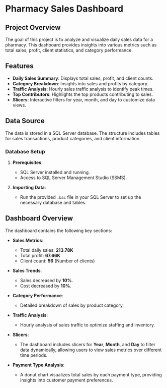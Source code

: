 # Pharmacy Sales Dashboard

## Project Overview

The goal of this project is to analyze and visualize daily sales data for a pharmacy. This dashboard provides insights into various metrics such as total sales, profit, client statistics, and category performance.

## Features

- **Daily Sales Summary**: Displays total sales, profit, and client counts.
- **Category Breakdown**: Insights into sales and profits by category.
- **Traffic Analysis**: Hourly sales traffic analysis to identify peak times.
- **Top Contributors**: Highlights the top products contributing to sales.
- **Slicers**: Interactive filters for year, month, and day to customize data views.

## Data Source

The data is stored in a SQL Server database. The structure includes tables for sales transactions, product categories, and client information.

### Database Setup

1. **Prerequisites**:
   - SQL Server installed and running.
   - Access to SQL Server Management Studio (SSMS).

2. **Importing Data**:
   - Run the provided `.bac` file in your SQL Server to set up the necessary database and tables.

## Dashboard Overview

The dashboard contains the following key sections:

- **Sales Metrics**: 
  - Total daily sales: **213.78K**
  - Total profit: **67.66K**
  - Client count: **56** (Number of clients)

- **Sales Trends**: 
  - Sales decreased by **10%**.
  - Cost decreased by **10%**.

- **Category Performance**: 
  - Detailed breakdown of sales by product category.

- **Traffic Analysis**: 
  - Hourly analysis of sales traffic to optimize staffing and inventory.

- **Slicers**: 
  - The dashboard includes slicers for **Year**, **Month**, and **Day** to filter data dynamically, allowing users to view sales metrics over different time periods.

- **Payment Type Analysis**: 
  - A donut chart visualizes total sales by each payment type, providing insights into customer payment preferences.
